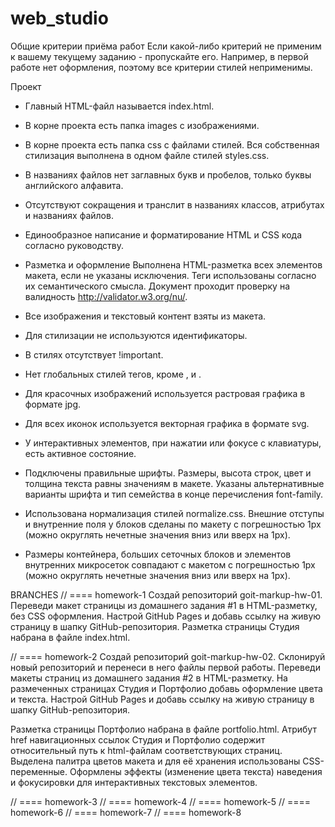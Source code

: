 # web_studio
Общие критерии приёма работ
Если какой-либо критерий не применим к вашему текущему заданию - пропускайте его.
Например, в первой работе нет оформления, поэтому все критерии стилей неприменимы.

Проект
- Главный HTML-файл называется index.html.

- В корне проекта есть папка images с изображениями.

- В корне проекта есть папка css с файлами стилей.
Вся собственная стилизация выполнена в одном файле стилей styles.css.

- В названиях файлов нет заглавных букв и пробелов, только буквы английского алфавита.

- Отсутствуют сокращения и транслит в названиях классов, атрибутах и названиях файлов.

- Единообразное написание и форматирование HTML и CSS кода согласно руководству.

- Разметка и оформление
Выполнена HTML-разметка всех элементов макета, если не указаны исключения.
Теги использованы согласно их семантического смысла.
Документ проходит проверку на валидность http://validator.w3.org/nu/.

- Все изображения и текстовый контент взяты из макета.

- Для стилизации не используются идентификаторы.

- В стилях отсутствует !important.

- Нет глобальных стилей тегов, кроме <html>, <body> и <img>.

- Для красочных изображений используется растровая графика в формате jpg.

- Для всех иконок используется векторная графика в формате svg.

- У интерактивных элементов, при нажатии или фокусе с клавиатуры, есть активное состояние.

- Подключены правильные шрифты. Размеры, высота строк, цвет и толщина текста равны значениям в макете.
Указаны альтернативные варианты шрифта и тип семейства в конце перечисления font-family.

- Использована нормализация стилей normalize.css.
Внешние отступы и внутренние поля у блоков сделаны по макету с погрешностью 1px (можно округлять нечетные значения вниз или вверх на 1px).

- Размеры контейнера, больших сеточных блоков и элементов внутренних микросеток совпадают с макетом с погрешностью 1px (можно округлять нечетные значения вниз или вверх на 1px).

BRANCHES
// ==== homework-1
Создай репозиторий goit-markup-hw-01.
Переведи макет страницы из домашнего задания #1 в HTML-разметку, без CSS оформления.
Настрой GitHub Pages и добавь ссылку на живую страницу в шапку GitHub-репозитория.
Разметка страницы Студия набрана в файле index.html.

// ==== homework-2
Создай репозиторий goit-markup-hw-02.
Склонируй новый репозиторий и перенеси в него файлы первой работы.
Переведи макеты страниц из домашнего задания #2 в HTML-разметку.
На размеченных страницах Студия и Портфолио добавь оформление цвета и текста.
Настрой GitHub Pages и добавь ссылку на живую страницу в шапку GitHub-репозитория.

Разметка страницы Портфолио набрана в файле portfolio.html.
Атрибут href навигационных ссылок Студия и Портфолио содержит относительный путь к html-файлам соответствующих страниц.
Выделена палитра цветов макета и для её хранения использованы CSS-переменные.
Оформлены эффекты (изменение цвета текста) наведения и фокусировки для интерактивных текстовых элементов.

// ==== homework-3
// ==== homework-4
// ==== homework-5
// ==== homework-6
// ==== homework-7
// ==== homework-8